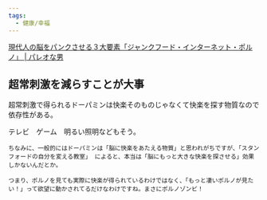 ```yaml
---
tags:
  - 健康/幸福
---
```

[現代人の脳をパンクさせる３大要素「ジャンクフード・インターネット・ポルノ」 | パレオな男](https://yuchrszk.blogspot.com/2015/02/blog-post_59.html)

## 超常刺激を減らすことが大事

超常刺激で得られるドーパミンは快楽そのものじゃなくて快楽を探す物質なので依存性がある。

テレビ　ゲーム　明るい照明などもそう。

```
ちなみに、一般的にはドーパミンは「脳に快楽をあたえる物質」と思われがちですが、「スタンフォードの自分を変える教室」 によると、本当は「脳にもっと大きな快楽を探させる」効果しかないんだとか。

つまり、ポルノを見ても実際に快楽が得られているわけではなく、「もっと凄いポルノが見たい！」って欲望に動かされてるだけなわけですね。まさにポルノゾンビ！
```

